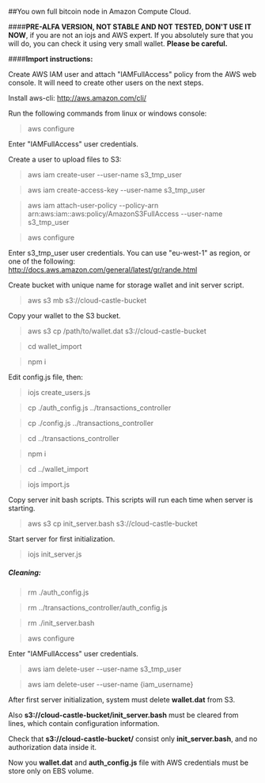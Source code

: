 ##You own full bitcoin node in Amazon Compute Cloud.

####**PRE-ALFA VERSION, NOT STABLE AND NOT TESTED, DON'T USE IT NOW**, if you are not an iojs and AWS expert.
If you absolutely sure that you will do, you can check it using very small wallet.
**Please be careful.**


####**Import instructions:**

Create AWS IAM user and attach "IAMFullAccess" policy from the AWS web console.
It will need to create other users on the next steps.

Install aws-cli: http://aws.amazon.com/cli/

Run the following commands from linux or windows console:

> aws configure

Enter "IAMFullAccess" user credentials.

Create a user to upload files to S3:

> aws iam create-user --user-name s3_tmp_user

> aws iam create-access-key --user-name s3_tmp_user

> aws iam attach-user-policy --policy-arn arn:aws:iam::aws:policy/AmazonS3FullAccess --user-name s3_tmp_user

> aws configure

Enter s3_tmp_user user credentials. You can use "eu-west-1" as region, or one of the following: http://docs.aws.amazon.com/general/latest/gr/rande.html

Create bucket with unique name for storage wallet and init server script.

> aws s3 mb s3://cloud-castle-bucket

Copy your wallet to the S3 bucket.

> aws s3 cp /path/to/wallet.dat s3://cloud-castle-bucket

> cd wallet_import

> npm i

Edit config.js file, then:

> iojs create_users.js

> cp ./auth_config.js ../transactions_controller

> cp ./config.js      ../transactions_controller

> cd ../transactions_controller

> npm i

> cd ../wallet_import

> iojs import.js

Copy server init bash scripts.
This scripts will run each time when server is starting.

> aws s3 cp init_server.bash s3://cloud-castle-bucket

Start server for first initialization.

> iojs init_server.js

##### Cleaning:

> rm ./auth_config.js

> rm ../transactions_controller/auth_config.js

> rm ./init_server.bash

> aws configure

Enter "IAMFullAccess" user credentials.

> aws iam delete-user --user-name s3_tmp_user

> aws iam delete-user --user-name {iam_username}

After first server initialization, system must delete **wallet.dat** from S3.

Also **s3://cloud-castle-bucket/init_server.bash** must be cleared from lines, which contain configuration information.

Check that **s3://cloud-castle-bucket/** consist only **init_server.bash**, and no authorization data inside it.

Now you **wallet.dat** and **auth_config.js** file with AWS credentials must be store only on EBS volume.
